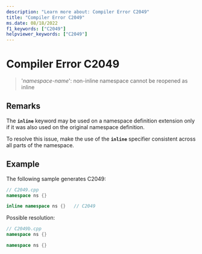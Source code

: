 ```yaml
---
description: "Learn more about: Compiler Error C2049"
title: "Compiler Error C2049"
ms.date: 08/18/2022
f1_keywords: ["C2049"]
helpviewer_keywords: ["C2049"]
---
```

# Compiler Error C2049

> '*namespace-name*': non-inline namespace cannot be reopened as inline

## Remarks

The **`inline`** keyword may be used on a namespace definition extension only if it was also used on the original namespace definition.

To resolve this issue, make the use of the **`inline`** specifier consistent across all parts of the namespace.

## Example

The following sample generates C2049:

```cpp
// C2049.cpp
namespace ns {}

inline namespace ns {}   // C2049
```

Possible resolution:

```cpp
// C2049b.cpp
namespace ns {}

namespace ns {}
```

